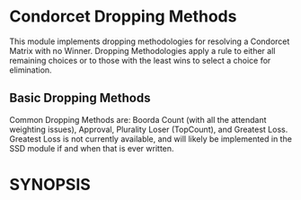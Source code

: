 # Condorcet Dropping Methods

This module implements dropping methodologies for resolving a Condorcet Matrix with no Winner. Dropping Methodologies apply a rule to either all remaining choices or to those with the least wins to select a choice for elimination.

## Basic Dropping Methods

Common Dropping Methods are: Boorda Count (with all the attendant weighting issues), Approval, Plurality Loser (TopCount), and Greatest Loss. Greatest Loss is not currently available, and will likely be implemented in the SSD module if and when that is ever written.

# SYNOPSIS
